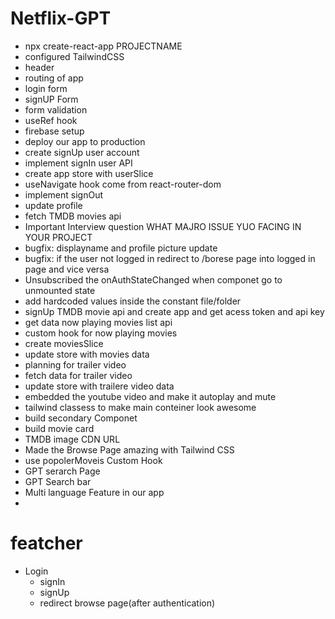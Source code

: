# Netflix-GPT
- npx create-react-app PROJECTNAME
- configured TailwindCSS
- header
- routing of app
- login form
- signUP Form 
- form validation 
- useRef hook
- firebase setup
- deploy our app to production
- create signUp user account 
- implement signIn user API
- create app store with userSlice
- useNavigate hook come from react-router-dom
- implement signOut 
- update profile
- fetch TMDB movies api
- Important Interview question WHAT MAJRO ISSUE YUO FACING IN YOUR PROJECT
- bugfix: displayname and profile picture update
- bugfix: if the user not logged in redirect to /borese page into logged in page and vice versa
- Unsubscribed the onAuthStateChanged when componet go to unmounted state
- add hardcoded values inside the constant file/folder
- signUp TMDB movie api and create app and get acess token and api key
- get data now playing movies list api
- custom hook for now playing movies
- create moviesSlice
- update store with movies data
- planning for trailer video 
- fetch data for trailer video
- update store with trailere video data
- embedded the youtube video and make it autoplay and mute
- tailwind classess to make main conteiner look awesome
- build secondary Componet
- build movie card
- TMDB image CDN URL
- Made the Browse Page amazing with Tailwind CSS
- use popolerMoveis Custom Hook
- GPT serarch Page
- GPT Search bar
- Multi language Feature in our app
- 
# featcher 
- Login
   - signIn 
   - signUp
   - redirect browse page(after authentication)

